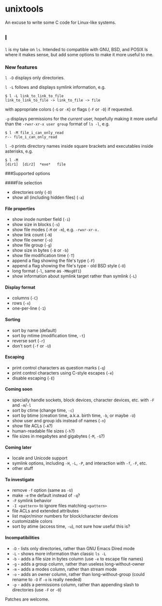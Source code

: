 unixtools
=========

An excuse to write some C code for Linux-like systems.

l
-

`l` is my take on `ls`.  Intended to compatible with GNU, BSD, and POSIX ls
where it makes sense, but add some options to make it more useful to me.

### New features

`l -D` displays only directories.

`l -L` follows and displays symlink information, e.g.

    $ l -L link_to_link_to_file
    link_to_link_to_file -> link_to_file -> file

with appropriate colors (`-G` or `-K`) or flags (`-F` or `-O`) if requested.

`-p` displays permissions for the _current_ user, hopefully
making it more useful than the `-rwxr-xr-x user group` format of `ls -l`,
e.g.

    $ l -M file_i_can_only_read
    r-- file_i_can_only_read

`l -O` prints directory names inside square brackets and executables inside
asterisks, e.g.

    $ l -M
    [dir1]  [dir2]  *exe*   file

###Supported options

####File selection
 * directories only (`-D`)
 * show all (including hidden files) (`-a`)

#### File properties
 * show inode number field (`-i`)
 * show size in blocks (`-s`)
 * show file modes (`-M` or `-m`), e.g. `-rwxr-xr-x.`
 * show link count (`-N`)
 * show file owner (`-o`)
 * show file group (`-g`)
 * show size in bytes (`-B` or `-b`)
 * show file modification time (`-T`)
 * append a flag showing the file's type (`-F`)
 * append a flag showing the file's type - old BSD style (`-O`)
 * long format (`-l`, same as `-MNogBT1`)
 * show information about symlink target rather than symlink (`-L`)

#### Display format
 * columns (`-C`)
 * rows (`-x`)
 * one-per-line (`-1`)

#### Sorting
 * sort by name (default)
 * sort by mtime (modification time, `-t`)
 * reverse sort (`-r`)
 * don't sort (`-f` or `-U`)

#### Escaping
 * print control characters as question marks (`-q`)
 * print control characters using C-style escapes (`-e`)
 * disable escaping (`-E`)

#### Coming soon
 * specially handle sockets, block devices, character devices, etc. with `-F` and `-m`/`-l`
 * sort by ctime (change time, `-c`)
 * sort by btime (creation time, a.k.a. birth time, `-b`, or maybe `-U`)
 * show user and group ids instead of names (`-n`)
 * show file ACLs (`-A`?)
 * human-readable file sizes (`-h`?)
 * file sizes in megabytes and gigabytes (`-M`, `-G`?)

#### Coming later
 * locale and Unicode support
 * symlink options, including `-H`, `-L`, `-P`, and interaction with `-f`, `-F`, etc.
 * other stuff

#### To investigate
 * remove `-f` option (same as `-U`)
 * make `-e` the default instead of `-q`?
 * `-F` symlink behavior
 * `-I <pattern>` to ignore files matching `<pattern>`
 * file ACLs and extended attributes
 * list major/minor numbers for block/character devices
 * customizable colors
 * sort by atime (access time, `-u`), not sure how useful this is?

#### Incompatibilities
 * `-D` - lists only directories, rather than GNU Emacs Dired mode
 * `-L` - shows more information than classic `ls -L`
 * `-b` - adds a file size in bytes column (use `-e` to escape file names)
 * `-g` - adds a group column, rather than useless long-without-owner
 * `-m` - adds a modes column, rather than stream mode
 * `-o` - adds an owner column, rather than long-without-group (could rename to `-O` if `-o` is really needed)
 * `-p` - adds a permissions column, rather than appending slash to directories (use `-F` or `-O`)

Patches are welcome.
